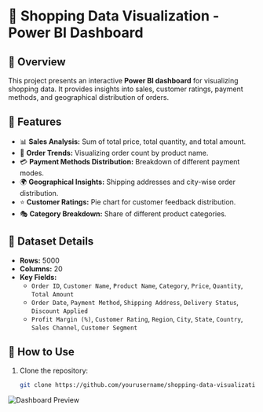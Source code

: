 # 🛒 Shopping Data Visualization - Power BI Dashboard

## 📌 Overview
This project presents an interactive **Power BI dashboard** for visualizing shopping data. It provides insights into sales, customer ratings, payment methods, and geographical distribution of orders.

## 🎯 Features
- 📊 **Sales Analysis:** Sum of total price, total quantity, and total amount.
- 📅 **Order Trends:** Visualizing order count by product name.
- 💳 **Payment Methods Distribution:** Breakdown of different payment modes.
- 🌍 **Geographical Insights:** Shipping addresses and city-wise order distribution.
- ⭐ **Customer Ratings:** Pie chart for customer feedback distribution.
- 🎭 **Category Breakdown:** Share of different product categories.

## 📂 Dataset Details
- **Rows:** 5000  
- **Columns:** 20  
- **Key Fields:**  
  - `Order ID`, `Customer Name`, `Product Name`, `Category`, `Price`, `Quantity`, `Total Amount`  
  - `Order Date`, `Payment Method`, `Shipping Address`, `Delivery Status`, `Discount Applied`  
  - `Profit Margin (%)`, `Customer Rating`, `Region`, `City`, `State`, `Country`, `Sales Channel`, `Customer Segment`  

## 🚀 How to Use
1. Clone the repository:
   ```bash
   git clone https://github.com/yourusername/shopping-data-visualization.git

![Dashboard Preview](https://github.com/darshangohil46/shoppingDataVisualization/blob/main/Dashboard.png)
